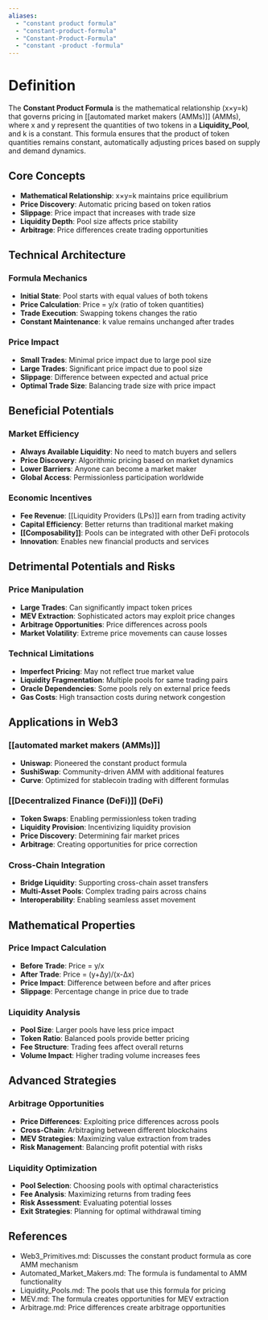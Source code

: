 ```yaml
---
aliases:
  - "constant product formula"
  - "constant-product-formula"
  - "Constant-Product-Formula"
  - "constant -product -formula"
---
```


# Definition

The **Constant Product Formula** is the mathematical relationship (x×y=k) that governs pricing in [[automated market makers (AMMs)]] (AMMs), where x and y represent the quantities of two tokens in a **Liquidity_Pool**, and k is a constant. This formula ensures that the product of token quantities remains constant, automatically adjusting prices based on supply and demand dynamics.

## Core Concepts

- **Mathematical Relationship**: x×y=k maintains price equilibrium
- **Price Discovery**: Automatic pricing based on token ratios
- **Slippage**: Price impact that increases with trade size
- **Liquidity Depth**: Pool size affects price stability
- **Arbitrage**: Price differences create trading opportunities

## Technical Architecture

### Formula Mechanics
- **Initial State**: Pool starts with equal values of both tokens
- **Price Calculation**: Price = y/x (ratio of token quantities)
- **Trade Execution**: Swapping tokens changes the ratio
- **Constant Maintenance**: k value remains unchanged after trades

### Price Impact
- **Small Trades**: Minimal price impact due to large pool size
- **Large Trades**: Significant price impact due to pool size
- **Slippage**: Difference between expected and actual price
- **Optimal Trade Size**: Balancing trade size with price impact

## Beneficial Potentials

### Market Efficiency
- **Always Available Liquidity**: No need to match buyers and sellers
- **Price Discovery**: Algorithmic pricing based on market dynamics
- **Lower Barriers**: Anyone can become a market maker
- **Global Access**: Permissionless participation worldwide

### Economic Incentives
- **Fee Revenue**: [[Liquidity Providers (LPs)]] earn from trading activity
- **Capital Efficiency**: Better returns than traditional market making
- **[[Composability]]**: Pools can be integrated with other DeFi protocols
- **Innovation**: Enables new financial products and services

## Detrimental Potentials and Risks

### Price Manipulation
- **Large Trades**: Can significantly impact token prices
- **MEV Extraction**: Sophisticated actors may exploit price changes
- **Arbitrage Opportunities**: Price differences across pools
- **Market Volatility**: Extreme price movements can cause losses

### Technical Limitations
- **Imperfect Pricing**: May not reflect true market value
- **Liquidity Fragmentation**: Multiple pools for same trading pairs
- **Oracle Dependencies**: Some pools rely on external price feeds
- **Gas Costs**: High transaction costs during network congestion

## Applications in Web3

### [[automated market makers (AMMs)]]
- **Uniswap**: Pioneered the constant product formula
- **SushiSwap**: Community-driven AMM with additional features
- **Curve**: Optimized for stablecoin trading with different formulas

### [[Decentralized Finance (DeFi)]] (DeFi)
- **Token Swaps**: Enabling permissionless token trading
- **Liquidity Provision**: Incentivizing liquidity provision
- **Price Discovery**: Determining fair market prices
- **Arbitrage**: Creating opportunities for price correction

### Cross-Chain Integration
- **Bridge Liquidity**: Supporting cross-chain asset transfers
- **Multi-Asset Pools**: Complex trading pairs across chains
- **Interoperability**: Enabling seamless asset movement

## Mathematical Properties

### Price Impact Calculation
- **Before Trade**: Price = y/x
- **After Trade**: Price = (y+Δy)/(x-Δx)
- **Price Impact**: Difference between before and after prices
- **Slippage**: Percentage change in price due to trade

### Liquidity Analysis
- **Pool Size**: Larger pools have less price impact
- **Token Ratio**: Balanced pools provide better pricing
- **Fee Structure**: Trading fees affect overall returns
- **Volume Impact**: Higher trading volume increases fees

## Advanced Strategies

### Arbitrage Opportunities
- **Price Differences**: Exploiting price differences across pools
- **Cross-Chain**: Arbitraging between different blockchains
- **MEV Strategies**: Maximizing value extraction from trades
- **Risk Management**: Balancing profit potential with risks

### Liquidity Optimization
- **Pool Selection**: Choosing pools with optimal characteristics
- **Fee Analysis**: Maximizing returns from trading fees
- **Risk Assessment**: Evaluating potential losses
- **Exit Strategies**: Planning for optimal withdrawal timing

## References
- Web3_Primitives.md: Discusses the constant product formula as core AMM mechanism
- Automated_Market_Makers.md: The formula is fundamental to AMM functionality
- Liquidity_Pools.md: The pools that use this formula for pricing
- MEV.md: The formula creates opportunities for MEV extraction
- Arbitrage.md: Price differences create arbitrage opportunities
